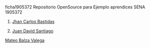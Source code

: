 ficha1905372
Repositorio OpenSource para Ejemplo aprendices SENA 1905372


1. [Jhan Carlos Bastidas](https://github.com/JhanCarlos-117/ficha1905372/blob/master/Markdown/JhanCBB.md)

2. [Juan David Santiago](https://github.com/juan2209/ficha1905372/blob/master/Presentacion/Juan-Santiago.md)

[Mateo Balza Valega](hojavida.md)



